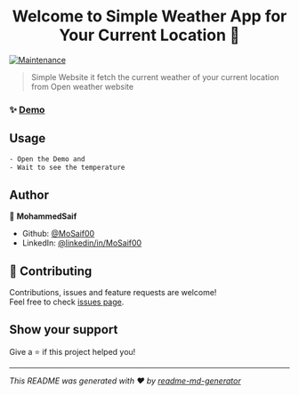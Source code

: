 <h1 align="center">Welcome to Simple Weather App for Your Current Location  👋</h1>
<p>

  <a href="https://github.com/MoSaif00/SImple-Weather-App/graphs/commit-activity" target="_blank">
    <img alt="Maintenance" src="https://img.shields.io/badge/Maintained%3F-yes-green.svg" />
  </a>

</p>

> Simple Website it fetch the current weather of your current location from Open weather website 


### ✨ [Demo](https://mosaif00.github.io/Simple-Weather-App/)


## Usage

```sh
- Open the Demo and 
- Wait to see the temperature
```

## Author

👤 **MohammedSaif**

* Github: [@MoSaif00](https://github.com/MoSaif00)
* LinkedIn: [@linkedin\/in\/MoSaif00](https://linkedin.com/in/linkedin\/in\/MoSaif00)

## 🤝 Contributing

Contributions, issues and feature requests are welcome!<br />Feel free to check [issues page](https://github.com/MoSaif00/SImple-Weather-App/issues). 
## Show your support

Give a ⭐️ if this project helped you!


***
_This README was generated with ❤️ by [readme-md-generator](https://github.com/kefranabg/readme-md-generator)_
